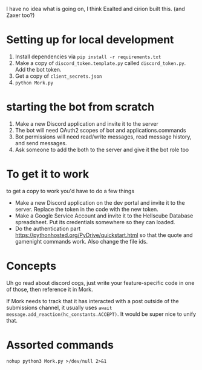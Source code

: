 
I have no idea what is going on, I think Exalted and cirion built this. (and Zaxer too?)





# Setting up for local development
1. Install dependencies via `pip install -r requirements.txt`
1. Make a copy of `discord_token.template.py` called `discord_token.py`. Add the bot token.
1. Get a copy of `client_secrets.json`
1. `python Mork.py`




# starting the bot from scratch
1. Make a new Discord application and invite it to the server
1. The bot will need OAuth2 scopes of bot and applications.commands
1. Bot permissions will need read/write messages, read message history, and send messages.
1. Ask someone to add the both to the server and give it the bot role too


# To get it to work
to get a copy to work you'd have to do a few things
- Make a new Discord application on the dev portal and invite it to the server. Replace the token in the code with the new token.
- Make a Google Service Account and invite it to the Hellscube Database spreadsheet. Put its credentials somewhere so they can loaded.
- Do the authentication part https://pythonhosted.org/PyDrive/quickstart.html so that the quote and gamenight commands work. Also change the file ids.




# Concepts
Uh go read about discord cogs, just write your feature-specific code in one of those, then reference it in Mork.

If Mork needs to track that it has interacted with a post outside of the submissions channel, it usually uses `await message.add_reaction(hc_constants.ACCEPT)`. It would be super nice to unify that.




# Assorted commands
`nohup python3 Mork.py >/dev/null 2>&1`